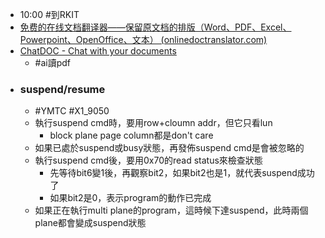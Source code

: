 - 10:00 #到RKIT
- [免费的在线文档翻译器——保留原文档的排版（Word、PDF、Excel、Powerpoint、OpenOffice、文本） (onlinedoctranslator.com)](https://www.onlinedoctranslator.com/zh-CN/translationform)
- [ChatDOC - Chat with your documents](https://chatdoc.com/)
	- #ai讀pdf
- ### suspend/resume
	- #YMTC #X1_9050
	- 執行suspend cmd時，要用row+cloumn addr，但它只看lun
		- block plane page column都是don't care
	- 如果已處於suspend或busy狀態，再發佈suspend cmd是會被忽略的
	- 執行suspend cmd後，要用0x70的read status來檢查狀態
		- 先等待bit6變1後，再觀察bit2，如果bit2也是1，就代表suspend成功了
		- 如果bit2是0，表示program的動作已完成
	- 如果正在執行multi plane的program，這時候下達suspend，此時兩個plane都會變成suspend狀態